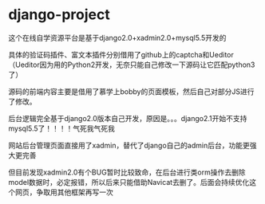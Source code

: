 # django-project

这个在线自学资源平台是基于django2.0+xadmin2.0+mysql5.5开发的

具体的验证码插件、富文本插件分别借用了github上的captcha和Ueditor（Ueditor因为用的Python2开发，无奈只能自己修改一下源码让它匹配python3了）

源码的前端内容主要是借用了慕学上bobby的页面模板，然后自己对部分JS进行了修改。

后台逻辑完全基于django2.0版本自己开发，原因是。。。django2.1开始不支持mysql5.5了！！！！气死我气死我

网站后台管理页面直接用了xadmin，替代了django自己的admin后台，功能更强大更完善

但目前发现xadmin2.0有个BUG暂时比较致命，在后台进行类orm操作去删除model数据时，必定报错，所以后来只能借助Navicat去删了。后面会持续优化这个网页，争取用其他框架再写一次
